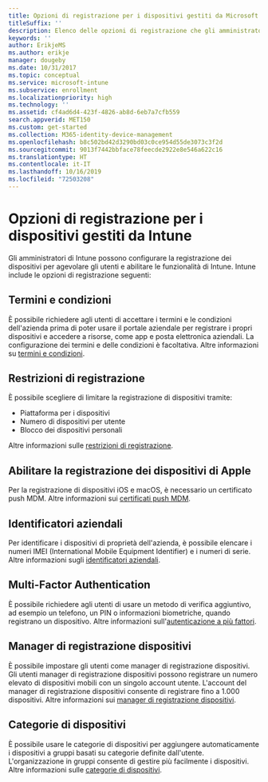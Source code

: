 ```yaml
---
title: Opzioni di registrazione per i dispositivi gestiti da Microsoft Intune
titleSuffix: ''
description: Elenco delle opzioni di registrazione che gli amministratori possono impostare per i dispositivi gestiti da Microsoft Intune.
keywords: ''
author: ErikjeMS
ms.author: erikje
manager: dougeby
ms.date: 10/31/2017
ms.topic: conceptual
ms.service: microsoft-intune
ms.subservice: enrollment
ms.localizationpriority: high
ms.technology: ''
ms.assetid: cf4ad6d4-423f-4826-ab8d-6eb7a7cfb559
search.appverid: MET150
ms.custom: get-started
ms.collection: M365-identity-device-management
ms.openlocfilehash: b8c502bd42d3290bd03c0ce954d55de3073c3f2d
ms.sourcegitcommit: 9013f7442bbface78feecde2922e8e546a622c16
ms.translationtype: HT
ms.contentlocale: it-IT
ms.lasthandoff: 10/16/2019
ms.locfileid: "72503208"
---
```

# <a name="enrollment-options-for-devices-managed-by-intune"></a>Opzioni di registrazione per i dispositivi gestiti da Intune

Gli amministratori di Intune possono configurare la registrazione dei dispositivi per agevolare gli utenti e abilitare le funzionalità di Intune.  Intune include le opzioni di registrazione seguenti:

## <a name="terms-and-conditions"></a>Termini e condizioni

È possibile richiedere agli utenti di accettare i termini e le condizioni dell'azienda prima di poter usare il portale aziendale per registrare i propri dispositivi e accedere a risorse, come app e posta elettronica aziendali. La configurazione dei termini e delle condizioni è facoltativa. Altre informazioni su [termini e condizioni](terms-and-conditions-create.md).

## <a name="enrollment-restrictions"></a>Restrizioni di registrazione

È possibile scegliere di limitare la registrazione di dispositivi tramite:
- Piattaforma per i dispositivi
- Numero di dispositivi per utente
- Blocco dei dispositivi personali

Altre informazioni sulle [restrizioni di registrazione](enrollment-restrictions-set.md).

## <a name="enable-apple-device-enrollment"></a>Abilitare la registrazione dei dispositivi di Apple

Per la registrazione di dispositivi iOS e macOS, è necessario un certificato push MDM. Altre informazioni sui [certificati push MDM](apple-mdm-push-certificate-get.md).

## <a name="corporate-identifiers"></a>Identificatori aziendali

Per identificare i dispositivi di proprietà dell'azienda, è possibile elencare i numeri IMEI (International Mobile Equipment Identifier) e i numeri di serie. Altre informazioni sugli [identificatori aziendali](corporate-identifiers-add.md).
## <a name="multi-factor-authentication"></a>Multi-Factor Authentication

È possibile richiedere agli utenti di usare un metodo di verifica aggiuntivo, ad esempio un telefono, un PIN o informazioni biometriche, quando registrano un dispositivo. Altre informazioni sull'[autenticazione a più fattori](multi-factor-authentication.md).

## <a name="device-enrollment-manager"></a>Manager di registrazione dispositivi
È possibile impostare gli utenti come manager di registrazione dispositivi.  Gli utenti manager di registrazione dispositivi possono registrare un numero elevato di dispositivi mobili con un singolo account utente. L'account del manager di registrazione dispositivi consente di registrare fino a 1.000 dispositivi. Altre informazioni sui [manager di registrazione dispositivi](device-enrollment-manager-enroll.md).

## <a name="device-categories"></a>Categorie di dispositivi

È possibile usare le categorie di dispositivi per aggiungere automaticamente i dispositivi a gruppi basati su categorie definite dall'utente. L'organizzazione in gruppi consente di gestire più facilmente i dispositivi. Altre informazioni sulle [categorie di dispositivi](device-group-mapping.md).
